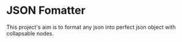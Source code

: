 # JSON Fomatter

This project's aim is to format any json into perfect json object with collapsable nodes. 